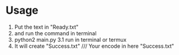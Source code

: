 # Usage #
1. Put the text in "Ready.txt"
2. and run the command in terminal
3. python2 main.py 
3.1 run in terminal or termux
4. It will create "Success.txt"
/// Your encode in here "Success.txt"
